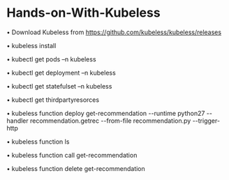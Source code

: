 # Hands-on-With-Kubeless



•	Download Kubeless from https://github.com/kubeless/kubeless/releases

•	kubeless install

•	kubectl get pods –n kubeless 

•	kubectl get deployment –n kubeless

•	kubectl get statefulset –n kubeless

•	kubectl get thirdpartyresorces 

•	kubeless function deploy get-recommendation --runtime python27 --handler recommendation.getrec --from-file recommendation.py --trigger-http

•	kubeless function ls

•	kubeless function call get-recommendation

•	kubeless function delete get-recommendation
